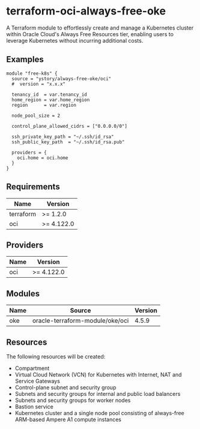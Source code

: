 # terraform-oci-always-free-oke

A Terraform module to effortlessly create and manage a Kubernetes cluster within Oracle Cloud's Always Free Resources
tier, enabling users to leverage Kubernetes without incurring additional costs.

## Examples

```hcl
module "free-k8s" {
  source = "ystory/always-free-oke/oci"
  #  version = "x.x.x"

  tenancy_id  = var.tenancy_id
  home_region = var.home_region
  region      = var.region

  node_pool_size = 2

  control_plane_allowed_cidrs = ["0.0.0.0/0"]

  ssh_private_key_path = "~/.ssh/id_rsa"
  ssh_public_key_path  = "~/.ssh/id_rsa.pub"

  providers = {
    oci.home = oci.home
  }
}
```

## Requirements

| Name      | Version    |
|-----------|------------|
| terraform | >= 1.2.0   |
| oci       | >= 4.122.0 |

## Providers

| Name | Version    |
|------|------------|
| oci  | >= 4.122.0 |

## Modules

| Name | Source                          | Version |
|------|---------------------------------|---------|
| oke  | oracle-terraform-module/oke/oci | 4.5.9   |

## Resources

The following resources will be created:

* Compartment
* Virtual Cloud Network (VCN) for Kubernetes with Internet, NAT and Service Gateways
* Control-plane subnet and security group
* Subnets and security groups for internal and public load balancers
* Subnets and security groups for worker nodes
* Bastion service
* Kubernetes cluster and a single node pool consisting of always-free ARM-based Ampere A1 compute instances
